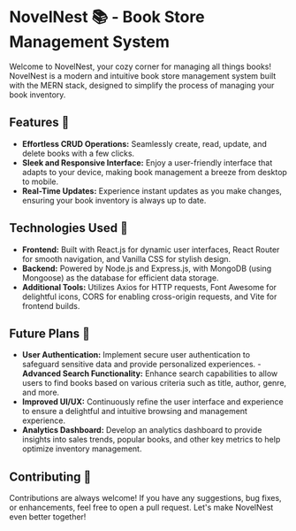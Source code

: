 # NovelNest 📚 - Book Store Management System

Welcome to NovelNest, your cozy corner for managing all things books! NovelNest is a modern and intuitive book store management system built with the MERN stack, designed to simplify the process of managing your book inventory.

## Features 🌟

- **Effortless CRUD Operations:** Seamlessly create, read, update, and delete books with a few clicks.
- **Sleek and Responsive Interface:** Enjoy a user-friendly interface that adapts to your device, making book management a breeze from desktop to mobile.
- **Real-Time Updates:** Experience instant updates as you make changes, ensuring your book inventory is always up to date.

## Technologies Used 🚀

- **Frontend:** Built with React.js for dynamic user interfaces, React Router for smooth navigation, and Vanilla CSS for stylish design.
- **Backend:** Powered by Node.js and Express.js, with MongoDB (using Mongoose) as the database for efficient data storage.
- **Additional Tools:** Utilizes Axios for HTTP requests, Font Awesome for delightful icons, CORS for enabling cross-origin requests, and Vite for frontend builds.

## Future Plans 🚀

- **User Authentication:** Implement secure user authentication to safeguard sensitive data and provide personalized experiences. - **Advanced Search Functionality:** Enhance search capabilities to allow users to find books based on various criteria such as title, author, genre, and more.
- **Improved UI/UX:** Continuously refine the user interface and experience to ensure a delightful and intuitive browsing and management experience.
- **Analytics Dashboard:** Develop an analytics dashboard to provide insights into sales trends, popular books, and other key metrics to help optimize inventory management.

## Contributing 🤝

Contributions are always welcome! If you have any suggestions, bug fixes, or enhancements, feel free to open a pull request. Let's make NovelNest even better together!
